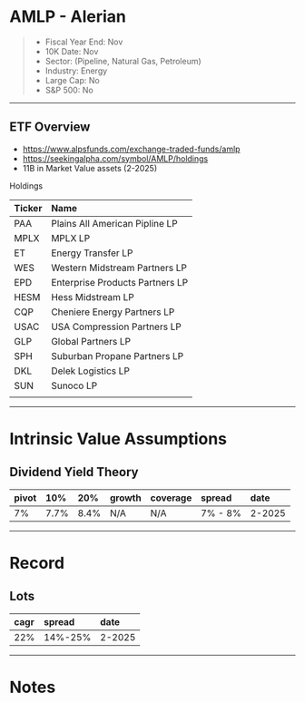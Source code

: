 # AMLP - Alerian 

>- Fiscal Year End: Nov
>- 10K Date: Nov
>- Sector: (Pipeline, Natural Gas, Petroleum) 
>- Industry: Energy
>- Large Cap: No
>- S&P 500: No

---

## ETF Overview
- https://www.alpsfunds.com/exchange-traded-funds/amlp
- https://seekingalpha.com/symbol/AMLP/holdings
- 11B in Market Value assets (2-2025)

Holdings

| Ticker | Name                            | 
|:-------|:--------------------------------|
| PAA    | Plains All American Pipline LP  |
| MPLX   | MPLX LP                         | 
| ET     | Energy Transfer LP              |
| WES    | Western Midstream Partners LP   |
| EPD    | Enterprise Products Partners LP |
| HESM   | Hess Midstream LP               |
| CQP    | Cheniere Energy Partners LP     |
| USAC   | USA Compression Partners LP     | 
| GLP    | Global Partners LP              |
| SPH    | Suburban Propane Partners LP    |
| DKL    | Delek Logistics LP              |  
| SUN    | Sunoco LP                       |
|        |                                 |


---

# Intrinsic Value Assumptions
## Dividend Yield Theory
| pivot | 10%  | 20%  | growth | coverage | spread  | date   |
|:------|:-----|:-----|:-------|:---------|:--------|:-------|
| 7%    | 7.7% | 8.4% | N/A    | N/A      | 7% - 8% | 2-2025 |


---

# Record
## Lots
| cagr | spread  | date   |
|:-----|:--------|:-------|
| 22%  | 14%-25% | 2-2025 |

---

# Notes 

